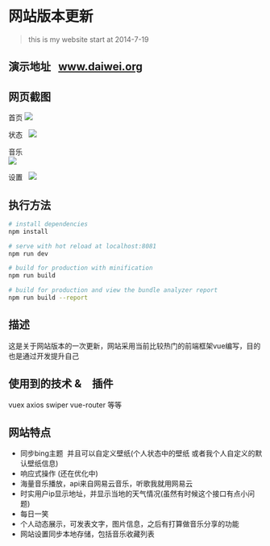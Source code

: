 # 网站版本更新

> this is my website start at 2014-7-19

## 演示地址   www.daiwei.org

## 网页截图

首页
![](https://github.com/IFmiss/vue-website/blob/master/static/testimg/w1.jpg)

状态  
![](https://github.com/IFmiss/vue-website/blob/master/static/testimg/w2.jpg)

音乐  
![](https://github.com/IFmiss/vue-website/blob/master/static/testimg/w3.jpg)

设置  
![](https://github.com/IFmiss/vue-website/blob/master/static/testimg/w4.jpg)


## 执行方法

``` bash
# install dependencies
npm install

# serve with hot reload at localhost:8081
npm run dev

# build for production with minification
npm run build

# build for production and view the bundle analyzer report
npm run build --report
```

## 描述
这是关于网站版本的一次更新，网站采用当前比较热门的前端框架vue编写，目的也是通过开发提升自己

## 使用到的技术 &　插件
vuex  axios swiper vue-router 等等

## 网站特点
* 同步bing主题  并且可以自定义壁纸(个人状态中的壁纸 或者我个人自定义的默认壁纸信息)
* 响应式操作 (还在优化中)
* 海量音乐播放，api来自网易云音乐，听歌我就用网易云
* 时实用户ip显示地址，并显示当地的天气情况(虽然有时候这个接口有点小问题)
* 每日一笑
* 个人动态展示，可发表文字，图片信息，之后有打算做音乐分享的功能
* 网站设置同步本地存储，包括音乐收藏列表

